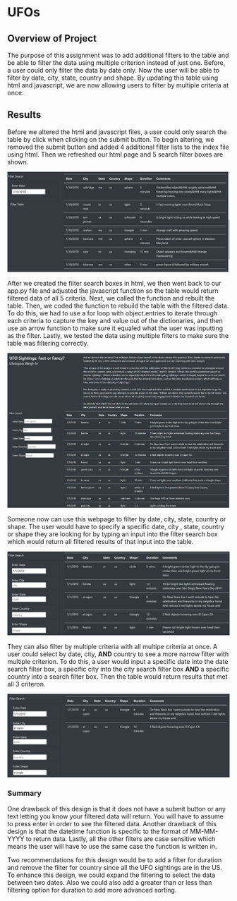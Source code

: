 # UFOs

## Overview of Project
The purpose of this assignment was to add additional filters to the table and be able to filter the data using multiple criterion instead of just one. Before, a user could only filter the data by date only. Now the user will be able to filter by date, city, state, country and shape. By updating this table using html and javascript, we are now allowing users to filter by multiple criteria at once. 

## Results
Before we altered the html and javascript files, a user could only search the table by click when clicking on the submit button. To begin altering, we removed the submit button and added 4 additional filter lists to the index file using html. Then we refreshed our html page and 5 search filter boxes are shown.

![](Resources/BeforeFilter.PNG)

After we created the filter search boxes in html, we then went back to our app.py file and adjusted the javascript function so the table would return filtered data of all 5 criteria.  Next, we called the function and rebuilt the table.  Then, we coded the function to rebuild the table with the filtered data. To do this, we had to use a for loop with object.entries to iterate through each criteria to capture the key and value out of the dictionaries, and then use an arrow function to make sure it equaled what the user was inputting as the filter.  Lastly, we tested the data using multiple filters to make sure the table was filtering correctly. 

![](Resources/tableunfiltered.PNG)

Someone now can use this webpage to filter by date, city, state, country or shape. The user would have to specify a specific date, city , state, country or shape they are looking for by typing an input into the filter search box which would return all filtered results of that input into the table.

![](Resources/OneFilter.PNG)

They can also filter by multiple criteria with all multipe criteria at once. A user could select by date, city, **AND** country to see a more narrow filter with multiple criterion. To do this, a user would input a specific date into the date search filter box, a specific city into the city search filter box **AND** a specific country into a search filter box.  Then the table would return results that met all 3 criteron. 

![](Resources/MultipleFilter.PNG)

### Summary

One drawback of this design is that it does not have a submit button or any text letting you know your filtered data will return.  You will have to assume to press enter in order to see the filtered data. Another drawback of this design is that the datetime function is specific to the format of MM-MM-YYYY to return data. Lastly, all the other filters are case sensitive which means the user will have to use the same case the function is written in.

Two recommendations for this design would be to add a filter for duration and remove the filter for country since all the UFO sightings are in the US.  To enhance this design,  we could expand the filtering to select the data between two dates. Also we could also add a greater than or less than filtering option for duration to add more advanced sorting.

